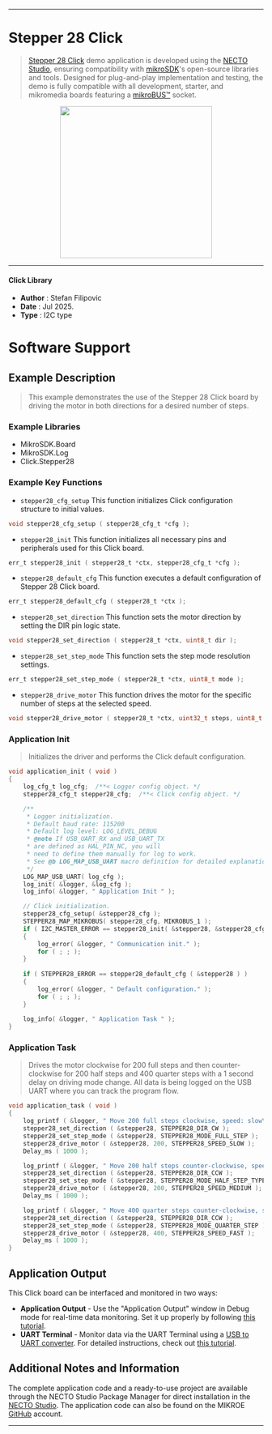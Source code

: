 
---
# Stepper 28 Click

> [Stepper 28 Click](https://www.mikroe.com/?pid_product=MIKROE-6723) demo application is developed using
the [NECTO Studio](https://www.mikroe.com/necto), ensuring compatibility with [mikroSDK](https://www.mikroe.com/mikrosdk)'s
open-source libraries and tools. Designed for plug-and-play implementation and testing, the demo is fully compatible with
all development, starter, and mikromedia boards featuring a [mikroBUS&trade;](https://www.mikroe.com/mikrobus) socket.

<p align="center">
  <img src="https://www.mikroe.com/?pid_product=MIKROE-6723&image=1" height=300px>
</p>

---

#### Click Library

- **Author**        : Stefan Filipovic
- **Date**          : Jul 2025.
- **Type**          : I2C type

# Software Support

## Example Description

> This example demonstrates the use of the Stepper 28 Click board by driving the motor in both directions for a desired number of steps.

### Example Libraries

- MikroSDK.Board
- MikroSDK.Log
- Click.Stepper28

### Example Key Functions

- `stepper28_cfg_setup` This function initializes Click configuration structure to initial values.
```c
void stepper28_cfg_setup ( stepper28_cfg_t *cfg );
```

- `stepper28_init` This function initializes all necessary pins and peripherals used for this Click board.
```c
err_t stepper28_init ( stepper28_t *ctx, stepper28_cfg_t *cfg );
```

- `stepper28_default_cfg` This function executes a default configuration of Stepper 28 Click board.
```c
err_t stepper28_default_cfg ( stepper28_t *ctx );
```

- `stepper28_set_direction` This function sets the motor direction by setting the DIR pin logic state.
```c
void stepper28_set_direction ( stepper28_t *ctx, uint8_t dir );
```

- `stepper28_set_step_mode` This function sets the step mode resolution settings.
```c
err_t stepper28_set_step_mode ( stepper28_t *ctx, uint8_t mode );
```

- `stepper28_drive_motor` This function drives the motor for the specific number of steps at the selected speed.
```c
void stepper28_drive_motor ( stepper28_t *ctx, uint32_t steps, uint8_t speed );
```

### Application Init

> Initializes the driver and performs the Click default configuration.

```c
void application_init ( void )
{
    log_cfg_t log_cfg;  /**< Logger config object. */
    stepper28_cfg_t stepper28_cfg;  /**< Click config object. */

    /** 
     * Logger initialization.
     * Default baud rate: 115200
     * Default log level: LOG_LEVEL_DEBUG
     * @note If USB_UART_RX and USB_UART_TX 
     * are defined as HAL_PIN_NC, you will 
     * need to define them manually for log to work. 
     * See @b LOG_MAP_USB_UART macro definition for detailed explanation.
     */
    LOG_MAP_USB_UART( log_cfg );
    log_init( &logger, &log_cfg );
    log_info( &logger, " Application Init " );

    // Click initialization.
    stepper28_cfg_setup( &stepper28_cfg );
    STEPPER28_MAP_MIKROBUS( stepper28_cfg, MIKROBUS_1 );
    if ( I2C_MASTER_ERROR == stepper28_init( &stepper28, &stepper28_cfg ) ) 
    {
        log_error( &logger, " Communication init." );
        for ( ; ; );
    }
    
    if ( STEPPER28_ERROR == stepper28_default_cfg ( &stepper28 ) )
    {
        log_error( &logger, " Default configuration." );
        for ( ; ; );
    }
    
    log_info( &logger, " Application Task " );
}
```

### Application Task

> Drives the motor clockwise for 200 full steps and then counter-clockwise for 200 half
steps and 400 quarter steps with a 1 second delay on driving mode change. All data is
being logged on the USB UART where you can track the program flow.

```c
void application_task ( void )
{
    log_printf ( &logger, " Move 200 full steps clockwise, speed: slow\r\n\n" );
    stepper28_set_direction ( &stepper28, STEPPER28_DIR_CW );
    stepper28_set_step_mode ( &stepper28, STEPPER28_MODE_FULL_STEP );
    stepper28_drive_motor ( &stepper28, 200, STEPPER28_SPEED_SLOW );
    Delay_ms ( 1000 );

    log_printf ( &logger, " Move 200 half steps counter-clockwise, speed: medium\r\n\n" );
    stepper28_set_direction ( &stepper28, STEPPER28_DIR_CCW );
    stepper28_set_step_mode ( &stepper28, STEPPER28_MODE_HALF_STEP_TYPE_A );
    stepper28_drive_motor ( &stepper28, 200, STEPPER28_SPEED_MEDIUM );
    Delay_ms ( 1000 );

    log_printf ( &logger, " Move 400 quarter steps counter-clockwise, speed: fast\r\n\n" );
    stepper28_set_direction ( &stepper28, STEPPER28_DIR_CCW );
    stepper28_set_step_mode ( &stepper28, STEPPER28_MODE_QUARTER_STEP );
    stepper28_drive_motor ( &stepper28, 400, STEPPER28_SPEED_FAST );
    Delay_ms ( 1000 );
}
```

## Application Output

This Click board can be interfaced and monitored in two ways:
- **Application Output** - Use the "Application Output" window in Debug mode for real-time data monitoring.
Set it up properly by following [this tutorial](https://www.youtube.com/watch?v=ta5yyk1Woy4).
- **UART Terminal** - Monitor data via the UART Terminal using
a [USB to UART converter](https://www.mikroe.com/click/interface/usb?interface*=uart,uart). For detailed instructions,
check out [this tutorial](https://help.mikroe.com/necto/v2/Getting%20Started/Tools/UARTTerminalTool).

## Additional Notes and Information

The complete application code and a ready-to-use project are available through the NECTO Studio Package Manager for 
direct installation in the [NECTO Studio](https://www.mikroe.com/necto). The application code can also be found on
the MIKROE [GitHub](https://github.com/MikroElektronika/mikrosdk_click_v2) account.

---
